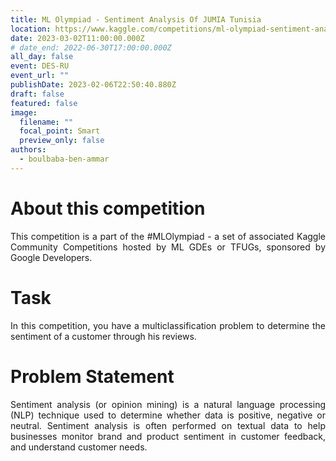 ```yaml
---
title: ML Olympiad - Sentiment Analysis Of JUMIA Tunisia
location: https://www.kaggle.com/competitions/ml-olympiad-sentiment-analysis-of-jumia-tunisia
date: 2023-03-02T11:00:00.000Z
# date_end: 2022-06-30T17:00:00.000Z
all_day: false
event: DES-RU
event_url: ""
publishDate: 2023-02-06T22:50:40.880Z
draft: false
featured: false
image:
  filename: ""
  focal_point: Smart
  preview_only: false
authors:
  - boulbaba-ben-ammar
---
```

# About this competition
<div style="text-align: justify">
This competition is a part of the #MLOlympiad - a set of associated Kaggle Community Competitions hosted by ML GDEs or TFUGs, sponsored by Google Developers.
</div>

# Task
<div style="text-align: justify">
In this competition, you have a multiclassification problem to determine the sentiment of a customer through his reviews.
</div>

# Problem Statement
<div style="text-align: justify">
Sentiment analysis (or opinion mining) is a natural language processing (NLP) technique used to determine whether data is positive, negative or neutral. Sentiment analysis is often performed on textual data to help businesses monitor brand and product sentiment in customer feedback, and understand customer needs.</br>
</div>

